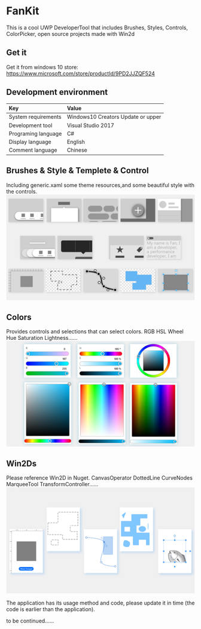 # FanKit
This is a cool UWP DeveloperTool that includes Brushes, Styles, Controls, ColorPicker, open source projects made with Win2d


## Get it

Get it from windows 10 store:
https://www.microsoft.com/store/productId/9PD2JJZQF524


## Development environment

|Key|Value|
|:-|:-|
|System requirements| Windows10 Creators Update or upper|
|Development tool|Visual Studio 2017|
|Programing language|C#|
|Display language|English|
|Comment language|Chinese|



##  Brushes & Style & Templete & Control

Including  generic.xaml some theme resources,and some beautiful style with the controls.
![](https://github.com/ysdy44/FanKit/blob/master/ScreenShot/ScreenShot000.png)



## Colors

Provides controls and selections that can select colors.
RGB HSL Wheel Hue Saturation Lightness......
![](https://github.com/ysdy44/FanKit/blob/master/ScreenShot/ScreenShot001.png)



## Win2Ds

Please reference Win2D in Nuget.
CanvasOperator DottedLine CurveNodes MarqueeTool TransformController......
![](https://github.com/ysdy44/FanKit/blob/master/ScreenShot/ScreenShot002.png)


The application has its usage method and code, please update it in time (the code is earlier than the application).

to be continued......
